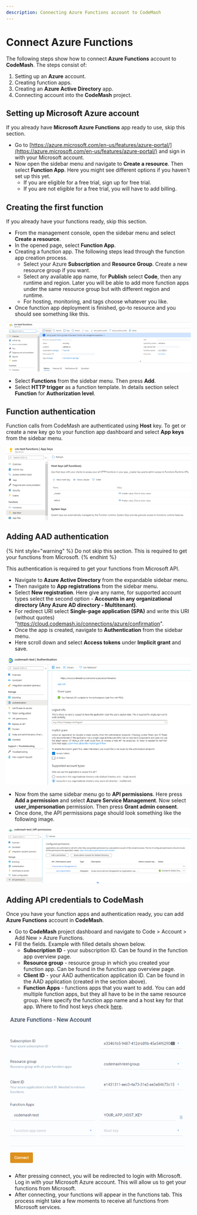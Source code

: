 ```yaml
---
description: Connecting Azure Functions account to CodeMash
---
```


# Connect Azure Functions

The following steps show how to connect **Azure Functions** account to **CodeMash**. The steps consist of:

1. Setting up an **Azure** account.
2. Creating function apps.
3. Creating an **Azure Active Directory** app.
4. Connecting account into the **CodeMash** project.

## Setting up Microsoft Azure account

If you already have **Microsoft Azure Functions** app ready to use, skip this section.

* Go to [https://azure.microsoft.com/en-us/features/azure-portal/](https://azure.microsoft.com/en-us/features/azure-portal/) and sign in with your Microsoft account.
* Now open the sidebar menu and navigate to **Create a resource**. Then select **Function App**. Here you might see different options if you haven't set up this yet.
  * If you are eligible for a free trial, sign up for free trial.
  * If you are not eligible for a free trial, you will have to add billing.

## Creating the first function

If you already have your functions ready, skip this section.

* From the management console, open the sidebar menu and select **Create a resource**.
* In the opened page, select **Function App**.
* Creating a function app. The following steps lead through the function app creation process.
  * Select your Azure **Subscription** and **Resource Group**. Create a new resource group if you want.
  * Select any available app name, for **Publish** select **Code**, then any runtime and region. Later you will be able to add more function apps under the same resource group but with different region and runtime.
  * For hosting, monitoring, and tags choose whatever you like.
* Once function app deployment is finished, go-to resource and you should see something like this.

![Function app dashboard](../../../.gitbook/assets/azure-functions-1.png)

* Select **Functions** from the sidebar menu. Then press **Add**.
* Select **HTTP trigger** as a function template. In details section select **Function** for **Authorization level**.

## Function authentication

Function calls from CodeMash are authenticated using **Host** key. To get or create a new key go to your function app dashboard and select **App keys** from the sidebar menu.

![](../../../.gitbook/assets/azure-functions-2.png)

## Adding AAD authentication

{% hint style="warning" %}
Do not skip this section. This is required to get your functions from Microsoft.
{% endhint %}

This authentication is required to get your functions from Microsoft API.

* Navigate to **Azure Active Directory** from the expandable sidebar menu.
* Then navigate to **App registrations** from the sidebar menu.
* Select **New registration**. Here give any name, for supported account types select the second option - **Accounts in any organizational directory \(Any Azure AD directory - Multitenant\)**.
* For redirect URI select **Single-page application \(SPA\)** and write this URI \(without quotes\) "https://cloud.codemash.io/connections/azure/confirmation".
* Once the app is created, navigate to **Authentication** from the sidebar menu.
* Here scroll down and select **Access tokens** under **Implicit grant** and save.

![Function AAD authentication settings](../../../.gitbook/assets/azure-functions-3.png)

* Now from the same sidebar menu go to **API permissions**. Here press **Add a permission** and select **Azure Service Management**. Now select **user\_impersonation** permission. Then press **Grant admin consent**. 
* Once done, the API permissions page should look something like the following image.

![Function AAD API permissions](../../../.gitbook/assets/azure-functions-4.png)

## Adding API credentials to CodeMash

Once you have your function apps and authentication ready, you can add **Azure Functions** account in **CodeMash**.

* Go to **CodeMash** project dashboard and navigate to Code &gt; Account &gt; Add New &gt; Azure Functions.
* Fill the fields. Example with filled details shown below.
  * **Subscription ID** - your subscription ID. Can be found in the function app overview page.
  * **Resource group** - resource group in which you created your function app. Can be found in the function app overview page.
  * **Client ID** - your AAD authentication application ID. Can be found in the AAD application \(created in the section above\).
  * **Function Apps** - functions apps that you want to add. You can add multiple function apps, but they all have to be in the same resource group. Here specify the function app name and a host key for that app. Where to find host keys check [here](connect-azure-functions.md#function-authentication).

![](../../../.gitbook/assets/azure-functions-5.png)

* After pressing connect, you will be redirected to login with Microsoft. Log in with your Microsoft Azure account. This will allow us to get your functions from Microsoft.
* After connecting, your functions will appear in the functions tab. This process might take a few moments to receive all functions from Microsoft services.

